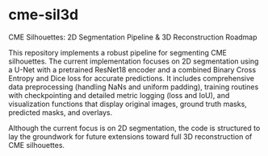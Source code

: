 # cme-sil3d
CME Silhouettes: 2D Segmentation Pipeline &amp; 3D Reconstruction Roadmap

This repository implements a robust pipeline for segmenting CME silhouettes. The current implementation focuses on 2D segmentation using a U-Net with a pretrained ResNet18 encoder and a combined Binary Cross Entropy and Dice loss for accurate predictions. It includes comprehensive data preprocessing (handling NaNs and uniform padding), training routines with checkpointing and detailed metric logging (loss and IoU), and visualization functions that display original images, ground truth masks, predicted masks, and overlays.

Although the current focus is on 2D segmentation, the code is structured to lay the groundwork for future extensions toward full 3D reconstruction of CME silhouettes.
